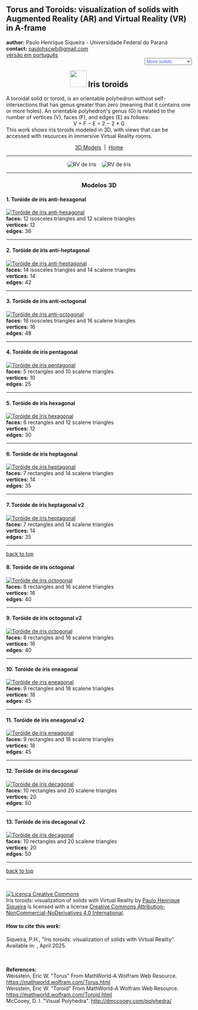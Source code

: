 <link rel="stylesheet" href="../scripts/style1.css">
<meta charset="utf-8">
<link rel="icon" type="image/png" href="vr/salas/imagens/icone.png">
<h2>Torus and Toroids: visualization of solids with Augmented Reality (AR) and Virtual Reality (VR) in A-frame</h2>
 <b>author:</b> Paulo Henrique Siqueira - Universidade Federal do Paraná
 <br><b>contact:</b> <a href="#">paulohscwb@gmail.com</a>
 <br><a href="https://paulohscwb.github.io/torus-toroids/iris/pt-br/">versão em português</a>
 <form style="margin: 0 auto; float:right; text-align:right; width:100%; margin-bottom:15px;">
	<select id="url" onchange="urlHandler(this.value)" style="color:royalblue;">
		<option disabled selected value>More solids:</option>
		<option value="../basic/">Torus and toroids</option>
		<option value="../tetragonal/">Tetragonal toroids</option>
		<option disabled value="../iris/">Iris toroids</option>
		<!--<option value="../mobius-cairo/">Mobius and Cairo toroids</option>
		<option value="../regular/">Regular toroids</option>
		<option value="../hexagonal/">Hexagonal toroids</option>
		<option value="../heptagonal/">Heptagonal dodecahedrons</option>
		<option value="../regular1/">Regular polygonal toroids 1</option>
		<option value="../regular2/">Regular polygonal toroids 2</option>
		<option value="../regular3/">Regular polygonal toroids 3</option>
		<option value="../rings/">Rings toroids</option>
		<option value="../regular4/">Regular polygonal toroids 4</option>
		<option value="../regular5/">Regular polygonal toroids 5</option>-->
	</select>
</form>
<script>
function urlHandler(value) {                               
    window.location.assign(`${value}`);
}
</script>

<p id="p1"></p>
  <h2 align="center"><img src="vr/salas/imagens/icone.png" style="margin-bottom:-10px" width="45"> Iris toroids</h2>
A toroidal solid or toroid, is an orientable polyhedron without self-intersections that has genus greater than zero (meaning that it contains one or more holes). An orientable polyhedron's genus (G) is related to the number of vertices (V), faces (F), and edges (E) as follows:
<center>V + F − E = 2 − 2 * G</center>
This work shows iris toroids modeled in 3D, with views that can be accessed with resources in immersive Virtual Reality rooms.
 <p align="center"><a href="#m3d">3D Models</a><span>&nbsp;&nbsp;|&nbsp;&nbsp;</span><a href="../">Home</a></p>
 <hr>
 <p align="center"><img src="vr/salas/videos/iris1.gif" style="max-width: 45%; border-radius:5px; margin-right:15px" loading="lazy" alt="RV de Iris"/><img src="vr/salas/videos/iris2.gif" style="max-width: 45%; border-radius:5px;" loading="lazy" alt="RV de Iris"/></p>
<hr>
<h3 id="m3d" align="center">Modelos 3D</h3>
<!--<iframe width="560" height="315" style="max-width:100%" src="https://www.youtube.com/embed/videoseries?list=PLy0I_lGW8HxXgcL9RxOVEfCA1KDLByHZt" title="YouTube video player" frameborder="0" allow="accelerometer; autoplay; clipboard-write; encrypted-media; gyroscope; picture-in-picture; web-share" allowfullscreen></iframe>-->
<h4>1. Toróide de íris anti-hexagonal</h4>
<a href="vr/AntiHexagonalIrisToroid.htm" target="_blank" title="3D model" class="fotoA"><img src="ar/1A.png" class="foto" alt="Toróide de íris anti-hexagonal"></a>
 <br><b>faces:</b> 12 isosceles triangles and 12 scalene triangles
 <br><b>vertices:</b> 12
 <br><b>edges:</b> 36
 <br>
<hr>
<h4>2. Toróide de íris anti-heptagonal</h4>
<a href="vr/AntiHeptagonalIrisToroid.htm" target="_blank" title="3D model" class="fotoA"><img src="ar/2A.png" class="foto" alt="Toróide de íris anti-heptagonal"></a>
 <br><b>faces:</b> 14 isosceles triangles and 14 scalene triangles
 <br><b>vertices:</b> 14
 <br><b>edges:</b> 42
 <br>
<hr>
<h4>3. Toróide de íris anti-octogonal</h4>
<a href="vr/AntiOctagonalIrisToroid.htm" target="_blank" title="3D model" class="fotoA"><img src="ar/3A.png" class="foto" alt="Toróide de íris anti-octogonal"></a>
 <br><b>faces:</b> 16 isosceles triangles and 16 scalene triangles
 <br><b>vertices:</b> 16
 <br><b>edges:</b> 48
 <br>
<hr>
<h4>4. Toróide de íris pentagonal</h4>
<a href="vr/PentagonalIrisToroid.htm" target="_blank" title="3D model" class="fotoA"><img src="ar/4A.png" class="foto" alt="Toróide de íris pentagonal"></a>
 <br><b>faces:</b> 5 rectangles and 10 scalene triangles
 <br><b>vertices:</b> 10
 <br><b>edges:</b> 25
 <br>
<hr>
<h4>5. Toróide de íris hexagonal</h4>
<a href="vr/HexagonalIrisToroid.htm" target="_blank" title="3D model" class="fotoA"><img src="ar/5A.png" class="foto" alt="Toróide de íris hexagonal"></a>
 <br><b>faces:</b> 6 rectangles and 12 scalene triangles
 <br><b>vertices:</b> 12
 <br><b>edges:</b> 30
 <br>
<hr>
<h4>6. Toróide de íris heptagonal</h4>
<a href="vr/HeptagonalIrisToroid.htm" target="_blank" title="3D model" class="fotoA"><img src="ar/6A.png" class="foto" alt="Toróide de íris heptagonal"></a>
 <br><b>faces:</b> 7 rectangles and 14 scalene triangles
 <br><b>vertices:</b> 14
 <br><b>edges:</b> 35
 <br>
<hr>
<h4>7. Toróide de íris heptagonal v2</h4>
<a href="vr/HeptagonalIrisToroid2.htm" target="_blank" title="3D model" class="fotoA"><img src="ar/7A.png" class="foto" alt="Toróide de íris heptagonal"></a>
 <br><b>faces:</b> 7 rectangles and 14 scalene triangles
 <br><b>vertices:</b> 14
 <br><b>edges:</b> 35
 <br>
<hr>
<p class="topop"><a href="#p1" class="topo">back to top</a></p>
<h4>8. Toróide de íris octogonal</h4>
<a href="vr/OctagonalIrisToroid.htm" target="_blank" title="3D model" class="fotoA"><img src="ar/8A.png" class="foto" alt="Toróide de íris octogonal"></a>
 <br><b>faces:</b> 8 rectangles and 16 scalene triangles
 <br><b>vertices:</b> 16
 <br><b>edges:</b> 40
 <br>
<hr>
<h4>9. Toróide de íris octogonal v2</h4>
<a href="vr/OctagonalIrisToroid2.htm" target="_blank" title="3D model" class="fotoA"><img src="ar/9A.png" class="foto" alt="Toróide de íris octogonal"></a>
 <br><b>faces:</b> 8 rectangles and 16 scalene triangles
 <br><b>vertices:</b> 16
 <br><b>edges:</b> 40
 <br>
<hr>
<h4>10. Toróide de íris eneagonal</h4>
<a href="vr/EnneagonalIrisToroid.htm" target="_blank" title="3D model" class="fotoA"><img src="ar/10A.png" class="foto" alt="Toróide de íris eneagonal"></a>
 <br><b>faces:</b> 9 rectangles and 18 scalene triangles
 <br><b>vertices:</b> 18
 <br><b>edges:</b> 45
 <br>
<hr>
<h4>11. Toróide de íris eneagonal v2</h4>
<a href="vr/EnneagonalIrisToroid2.htm" target="_blank" title="3D model" class="fotoA"><img src="ar/11A.png" class="foto" alt="Toróide de íris eneagonal"></a>
 <br><b>faces:</b> 9 rectangles and 18 scalene triangles
 <br><b>vertices:</b> 18
 <br><b>edges:</b> 45
 <br>
<hr>
<h4>12. Toróide de íris decagonal</h4>
<a href="vr/DecagonalIrisToroid.htm" target="_blank" title="3D model" class="fotoA"><img src="ar/12A.png" class="foto" alt="Toróide de íris decagonal"></a>
 <br><b>faces:</b> 10 rectangles and 20 scalene triangles
 <br><b>vertices:</b> 20
 <br><b>edges:</b> 50
 <br>
<hr>
<h4>13. Toróide de íris decagonal v2</h4>
<a href="vr/DecagonalIrisToroid2.htm" target="_blank" title="3D model" class="fotoA"><img src="ar/13A.png" class="foto" alt="Toróide de íris decagonal"></a>
 <br><b>faces:</b> 10 rectangles and 20 scalene triangles
 <br><b>vertices:</b> 20
 <br><b>edges:</b> 50
 <br>
<hr>
<p class="topop"><a href="#p1" class="topo">back to top</a></p>
<hr>

<br><a rel="license" href="http://creativecommons.org/licenses/by-nc-nd/4.0/"><img alt="Licença Creative Commons" style="border-width:0" src="https://i.creativecommons.org/l/by-nc-nd/4.0/88x31.png" loading="lazy"/></a><br /><span xmlns:dct="http://purl.org/dc/terms/" property="dct:title">Iris toroids: visualization of solids with Virtual Reality</span> by <a xmlns:cc="http://creativecommons.org/ns#" href="https://paulohscwb.github.io/torus-toroids/iris/" property="cc:attributionName" rel="cc:attributionURL">Paulo Henrique Siqueira</a> is licensed with a license <a rel="license" href="http://creativecommons.org/licenses/by-nc-nd/4.0/">Creative Commons Attribution-NonCommercial-NoDerivatives 4.0 International</a>.

<h4>How to cite this work:</h4> 
<p>Siqueira, P.H., "Iris toroids: visualization of solids with Virtual Reality". Available in: <https://paulohscwb.github.io/torus-toroids/iris/>, April 2025.</p>
<!--<a target="_blank" href="https://doi.org/10.5281/zenodo.14502405"><img src="https://zenodo.org/badge/DOI/10.5281/zenodo.14502405.svg" alt="DOI"></a>-->
<br><br><b>References:</b>
<br>Weisstein, Eric W. "Torus" From MathWorld-A Wolfram Web Resource. <a href="https://mathworld.wolfram.com/Torus.html" target="_blank">https://mathworld.wolfram.com/Torus.html</a>
<br>Weisstein, Eric W. "Toroid" From MathWorld-A Wolfram Web Resource. <a href="https://mathworld.wolfram.com/Toroid.html" target="_blank">https://mathworld.wolfram.com/Toroid.html</a>
<br>McCooey, D. I. "Visual Polyhedra". <a href="http://dmccooey.com/polyhedra/" target="_blank">http://dmccooey.com/polyhedra/</a>
